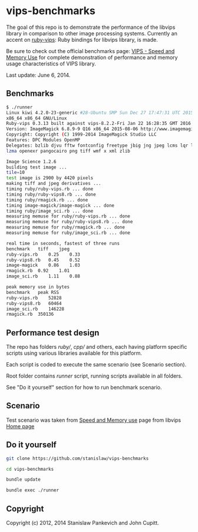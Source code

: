 # vips-benchmarks

The goal of this repo is to demonstrate the performance of the libvips library in comparison to other image processing systems. Currently an accent on [ruby-vips](https://github.com/jcupitt/ruby-vips): Ruby bindings for libvips library, is made.

Be sure to check out the official benchmarks page: [VIPS - Speed and Memory Use](http://www.vips.ecs.soton.ac.uk/index.php?title=Speed_and_Memory_Use) for complete demonstration of performance and memory usage characteristics of VIPS library.

Last update: June 6, 2014.

## Benchmarks

```bash
$ ./runner 
Linux kiwi 4.2.0-23-generic #28-Ubuntu SMP Sun Dec 27 17:47:31 UTC 2015 x86_64
x86_64 x86_64 GNU/Linux
Ruby-vips 0.3.13 built against vips-8.2.2-Fri Jan 22 16:28:35 GMT 2016
Version: ImageMagick 6.8.9-9 Q16 x86_64 2015-08-06 http://www.imagemagick.org
Copyright: Copyright (C) 1999-2014 ImageMagick Studio LLC
Features: DPC Modules OpenMP
Delegates: bzlib djvu fftw fontconfig freetype jbig jng jpeg lcms lqr ltdl
lzma openexr pangocairo png tiff wmf x xml zlib

Image Science 1.2.6
building test image ...
tile=10
test image is 2900 by 4420 pixels
making tiff and jpeg derivatives ...
timing ruby/ruby-vips.rb ... done
timing ruby/ruby-vips8.rb ... done
timing ruby/rmagick.rb ... done
timing image-magick/image-magick ... done
timing ruby/image_sci.rb ... done
measuring memuse for ruby/ruby-vips.rb ... done
measuring memuse for ruby/ruby-vips8.rb ... done
measuring memuse for ruby/rmagick.rb ... done
measuring memuse for ruby/image_sci.rb ... done

real time in seconds, fastest of three runs
benchmark	tiff	jpeg
ruby-vips.rb	0.25	0.33	
ruby-vips8.rb	0.45	0.52	
image-magick	0.86	1.03	
rmagick.rb	0.92	1.01	
image_sci.rb	1.11	0.88	

peak memory use in bytes
benchmark	peak RSS
ruby-vips.rb	52828
ruby-vips8.rb	60464
image_sci.rb	146228
rmagick.rb	350136
```

## Performance test design

The repo has folders _ruby/_, _cpp/_ and others, each having platform
specific scripts using various libraries available for this platform.

Each script is coded to execute the same scenario (see Scenario section).

Root folder contains _runner_ script, running
scripts available in all folders.

See "Do it yourself" section for how to run benchmark scenario.

## Scenario

Test scenario was taken from [Speed and Memory use](http://www.vips.ecs.soton.ac.uk/index.php?title=Speed_and_Memory_Use) page from libvips [Home page](http://www.vips.ecs.soton.ac.uk/index.php?title=VIPS)

## Do it yourself

```bash
git clone https://github.com/stanislaw/vips-benchmarks

cd vips-benchmarks

bundle update

bundle exec ./runner 
```

## Copyright

Copyright (c) 2012, 2014 Stanislaw Pankevich and John Cupitt.

